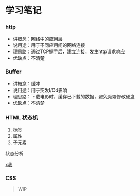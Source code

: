 # 学习笔记

### http

- 讲概念：网络中的应用层
- 说用途：用于不同应用间的网络连接
- 理思路：通过TCP握手后，建立连接，发生http请求响应
- 优缺点：不清楚

### Buffer

- 讲概念：缓冲
- 说用途：用于突发I/Od影响
- 理思路：下载电影时，缓存已下载的数据，避免频繁修改硬盘
- 优缺点：不清楚

### HTML 状态机

1. 标签
2. 属性
3. 子元素

状态分析

[x我](./toy-browser/htmlTokenizer.js)

### CSS

> WIP
>